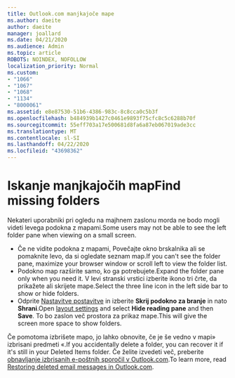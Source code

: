 ```yaml
---
title: Outlook.com manjkajoče mape
ms.author: daeite
author: daeite
manager: joallard
ms.date: 04/21/2020
ms.audience: Admin
ms.topic: article
ROBOTS: NOINDEX, NOFOLLOW
localization_priority: Normal
ms.custom:
- "1066"
- "1067"
- "1068"
- "1134"
- "8000061"
ms.assetid: e8e87530-51b6-4386-983c-8c8cca0c5b3f
ms.openlocfilehash: b484939b1427c0461e9893f75cfc8c5c6288b70f
ms.sourcegitcommit: 55eff703a17e500681d8fa6a87eb067019ade3cc
ms.translationtype: MT
ms.contentlocale: sl-SI
ms.lasthandoff: 04/22/2020
ms.locfileid: "43698362"
---
```

# <a name="find-missing-folders"></a><span data-ttu-id="b19fb-102">Iskanje manjkajočih map</span><span class="sxs-lookup"><span data-stu-id="b19fb-102">Find missing folders</span></span>

<span data-ttu-id="b19fb-103">Nekateri uporabniki pri ogledu na majhnem zaslonu morda ne bodo mogli videti levega podokna z mapami.</span><span class="sxs-lookup"><span data-stu-id="b19fb-103">Some users may not be able to see the left folder pane when viewing on a small screen.</span></span>

- <span data-ttu-id="b19fb-104">Če ne vidite podokna z mapami, Povečajte okno brskalnika ali se pomaknite levo, da si ogledate seznam map.</span><span class="sxs-lookup"><span data-stu-id="b19fb-104">If you can't see the folder pane, maximize your browser window or scroll left to view the folder list.</span></span>
- <span data-ttu-id="b19fb-105">Podokno map razširite samo, ko ga potrebujete.</span><span class="sxs-lookup"><span data-stu-id="b19fb-105">Expand the folder pane only when you need it.</span></span> <span data-ttu-id="b19fb-106">V levi stranski vrstici izberite ikono tri črte, da prikažete ali skrijete mape.</span><span class="sxs-lookup"><span data-stu-id="b19fb-106">Select the three line icon in the left side bar to show or hide folders.</span></span>
- <span data-ttu-id="b19fb-107">Odprite [Nastavitve postavitve](https://outlook.live.com/mail/options/mail/layout) in izberite **Skrij podokno za branje** in nato **Shrani**.</span><span class="sxs-lookup"><span data-stu-id="b19fb-107">Open [layout settings](https://outlook.live.com/mail/options/mail/layout) and select **Hide reading pane** and then **Save**.</span></span> <span data-ttu-id="b19fb-108">To bo zaslon več prostora za prikaz mape.</span><span class="sxs-lookup"><span data-stu-id="b19fb-108">This will give the screen more space to show folders.</span></span>

<span data-ttu-id="b19fb-109">Če pomotoma izbrišete mapo, jo lahko obnovite, če je še vedno v mapi» izbrisani predmeti «.</span><span class="sxs-lookup"><span data-stu-id="b19fb-109">If you accidentally delete a folder, you can recover it if it's still in your Deleted Items folder.</span></span> <span data-ttu-id="b19fb-110">Če želite izvedeti več, preberite [obnavljanje izbrisanih e-poštnih sporočil v Outlook.com](https://support.office.com/article/cf06ab1b-ae0b-418c-a4d9-4e895f83ed50).</span><span class="sxs-lookup"><span data-stu-id="b19fb-110">To learn more, read [Restoring deleted email messages in Outlook.com](https://support.office.com/article/cf06ab1b-ae0b-418c-a4d9-4e895f83ed50).</span></span>

